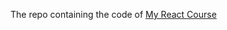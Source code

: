 The repo containing the code of [My React Course](https://www.udemy.com/course-dashboard-redirect/?course_id=1362070)